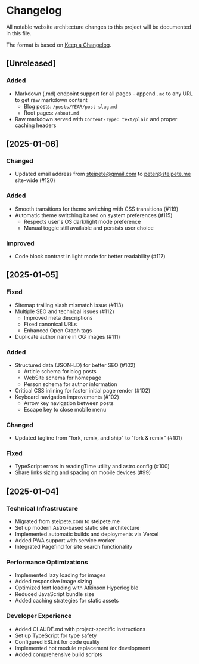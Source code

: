 # Changelog

All notable website architecture changes to this project will be documented in this file.

The format is based on [Keep a Changelog](https://keepachangelog.com/en/1.0.0/).

## [Unreleased]

### Added
- Markdown (.md) endpoint support for all pages - append `.md` to any URL to get raw markdown content
  - Blog posts: `/posts/YEAR/post-slug.md`
  - Root pages: `/about.md`
- Raw markdown served with `Content-Type: text/plain` and proper caching headers

## [2025-01-06]

### Changed
- Updated email address from steipete@gmail.com to peter@steipete.me site-wide (#120)

### Added
- Smooth transitions for theme switching with CSS transitions (#119)
- Automatic theme switching based on system preferences (#115)
  - Respects user's OS dark/light mode preference
  - Manual toggle still available and persists user choice

### Improved
- Code block contrast in light mode for better readability (#117)

## [2025-01-05]

### Fixed
- Sitemap trailing slash mismatch issue (#113)
- Multiple SEO and technical issues (#112)
  - Improved meta descriptions
  - Fixed canonical URLs
  - Enhanced Open Graph tags
- Duplicate author name in OG images (#111)

### Added
- Structured data (JSON-LD) for better SEO (#102)
  - Article schema for blog posts
  - WebSite schema for homepage
  - Person schema for author information
- Critical CSS inlining for faster initial page render (#102)
- Keyboard navigation improvements (#102)
  - Arrow key navigation between posts
  - Escape key to close mobile menu

### Changed
- Updated tagline from "fork, remix, and ship" to "fork & remix" (#101)

### Fixed
- TypeScript errors in readingTime utility and astro.config (#100)
- Share links sizing and spacing on mobile devices (#99)

## [2025-01-04]

### Technical Infrastructure
- Migrated from steipete.com to steipete.me
- Set up modern Astro-based static site architecture
- Implemented automatic builds and deployments via Vercel
- Added PWA support with service worker
- Integrated Pagefind for site search functionality

### Performance Optimizations
- Implemented lazy loading for images
- Added responsive image sizing
- Optimized font loading with Atkinson Hyperlegible
- Reduced JavaScript bundle size
- Added caching strategies for static assets

### Developer Experience
- Added CLAUDE.md with project-specific instructions
- Set up TypeScript for type safety
- Configured ESLint for code quality
- Implemented hot module replacement for development
- Added comprehensive build scripts